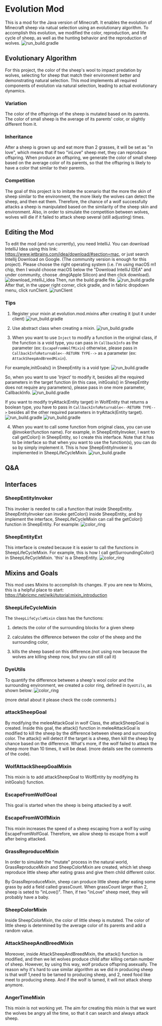 # Evolution Mod
This is a mod for the Java version of Minecraft. It enables the evolution of Minecraft sheep via natual selection using an evolutionary algorithm.
To accomplish this evolution, we modified the color, reproduction, and life cycle of sheep, as well as the hunting behavior and the reproduction of wolves.
![run_build.gradle](images/Example.png)

[comment]: <> (## Using the Mod)

[comment]: <> (Information about how to just download and use the mod will be here)

[comment]: <> (&#40;TODO: have a guide just for people that want to use the mod, not edit it, and try to make that as easy as possible&#41;)

## Evolutionary Algorithm

For this project, the color of the sheep's wool to impact predation by wolves, selecting for sheep that match their environment better and demonstrating natural selection.
This mod implements all required components of evolution via natural selection, leading to actual evolutionary dynamics.

### Variation
The color of the offsprings of the sheep is mutated based on its parents. The color of small sheep is the average of its parents' color, or slightly different from it. 

### Inheritance
After a sheep is grown up and eat more than 2 grasses, it will be set as "in love", which means that if two "inLove" sheep met, they can reproduce offspring.
When produce an offspring, we generate the color of small sheep based on the average color of its parents, so that the offspring is likely to have a color that similar to their parents.

### Competition
The goal of this project is to imitate the scenario that the more the skin of sheep similar to the environment, the more likely the wolves can detect the sheep, and then eat them.
Therefore, the chance of a wolf successfully attacks a sheep is manipulated based on the similarity of the sheep skin and environment. Also, in order to simulate the competition between wolves, wolves will die if it failed to attack sheep several (still adjusting) times. 

## Editing the Mod
To edit the mod (and run currently), you need IntelliJ.
You can download IntelliJ Idea using this link: https://www.jetbrains.com/idea/download/#section=mac, or just search Intellij Download on Google.
(The community version is enough for this project). Please choose the right operating system (i.e. I'm using macOS m1 chip, then I would choose macOS below the "Download IntelliJ IDEA" and under community, choose .dmg(Apple Silicon) and then click download).
![download_intelliJ_idea](images/download_IntelliJ_IDEA1.png)
Then, run the build.gradle file.
![run_build.gradle](images/run_build.gradle.png)
After that, in the upper right corner, click gradle, and in fabric dropdown menu, click runClient.
![runClient](images/runClient.png)



### Tips
1. Register your mixin at evolution.mod.mixins after creating it
   (put it under client)
   ![run_build.gradle](images/register.png)

2. Use abstract class when creating a mixin. 
   ![run_build.gradle](images/abstract_class.png)

3. When you want to use `Inject` to modify a function in the original class, if the function is a void type, you can pass in `CallbackInfo` as the parameter (ex: `EscapeFromWolfMixin`)
   otherwise, please pass in `CallbackInfoReturnable<--RETURN TYPE-->` as a parameter (ex: `AttackSheepAndBreedMixin`).
   
For example,initGoals() in SheepEntity is a void type:
   ![run_build.gradle](images/void_init.png)

   So, when you want to use 'Inject' to modify it, besides all the required parameters in the target function (in this case, initGoals() in SheepEntity does not require any parameters), please pass in one more parameter, CallbackInfo.
   ![run_build.gradle](images/callbackinfo.png)
   
   If you want to modify tryAttack(Entity target) in WolfEntity that returns a boolean type, you have to pass in `CallbackInfoReturnable<--RETURN TYPE-->` besides all the other required parameters in tryAttack(Entity target).
   ![run_build.gradle](images/tryAttack.png)
   ![run_build.gradle](images/callBackReturnable.png)

4. When you want to call some function from original class, you can use @invoker(function name). 
   For example, in SheepEntityInvoker, I want to call getColor() in SheepEntity, so I create this interface. Note that it has to be interface so that when you want to use the function(s), you can do so by simply implement it. 
   This is how SheepEntityInvoker is implemented in SheepLifeCycleMixin.
   ![run_build.gradle](images/invoker.png)


## Q&A

## Interfaces

### SheepEntityInvoker
This invoker is needed to call a function that inside SheepEntity. SheepEntityInvoker can invoke getColor() inside SheepEntity, and by implement the interface, SheepLifeCycleMixin can call the getColor() function in SheepEntity.
For example:
![color_ring](images/invoker_example.png)

### SheepEntityExt
This interface is created because it is easier to call the functions in SheepLifeCycleMixin.
For example, this is how I call getSurroundingColor() in SheepLifeCycleMixin. 'this' is a SheepEntity.
![color_ring](images/Ext_example.png)

## Mixins and Goals
This mod uses Mixins to accomplish its changes.
If you are new to Mixins, this is a helpful place to start: https://fabricmc.net/wiki/tutorial:mixin_introduction

### SheepLifeCycleMixin
The `SheepLifeCycleMixin` class has the functions:

1. detects the color of the surrounding blocks for a given sheep

2. calculates the difference between the color of the
   sheep and the surrounding color,

3. kills the sheep based on this difference.(not using now because the wolves are killing sheep now, but you can still call it)
 
### DyeUtils
To quantify the difference between a sheep's wool color and the surrounding environment, we created a color ring, defined in `DyeUtils`, as shown below:
![color_ring](images/color_ring.png)

(more detail about it please check the code comments.)

### attackSheepGoal
By modifying the meleeAttackGoal in wolf Class, the attackSheepGoal is created. Inside this goal, the attack() function in meleeAttackGoal is modified to kill the sheep by the difference between sheep and surrounding color.
The attack() will detect if the target is a sheep, then kill the sheep by chance based on the difference. What's more, if the wolf failed to attack the sheep more than 10 times, it will be dead.
(more details see the comments of the code).

### WolfAttackSheepGoalMixin
This mixin is to add attackSheepGoal to WolfEntity by modifying its initGoals() function.

### EscapeFromWolfGoal
This goal is started when the sheep is being attacked by a wolf.

### EscapeFromWOlfMixin
This mixin increases the speed of a sheep escaping from a wolf by using EscapeFromWolfGoal. Therefore, we allow sheep to escape from a wolf after being attacked.

### GrassReproduceMixin
In order to simulate the "mutate" process in the natural world, GrassReproduceMixin and SheepColorMixin are created, which let sheep reproduce little sheep after eating grass and give them
child different color.


By GrassReproduceMixin, sheep can produce little sheep after eating some grass by add a field called grassCount. When grassCount larger than 2, sheep is seted to "inLove()". Then, if two "inLove" sheep meet, they will probably have a baby.

### SheepColorMixin
Inside SheepColorMixin, the color of little sheep is mutated. The color of little sheep is determined by the average color of its parents and add a random value. 

### AttackSheepAndBreedMixin
Moreover, inside AttackSheepAndBreedMixin, the attack() function is modified, and then we let wolves produce child after killing certain number of sheep. However, by using this way, wolf produce offspring asexually. The reason why it's hard to use
similar algorithm as we did in producing sheep is that wolf 1,need to be tamed to producing sheep, and 2, need food like meet to producing sheep. And if the wolf is tamed, it will not attack sheep anymore.

### AngerTimeMixin
This mixin is not working yet. The aim for creating this mixin is that we want the wolves be angry all the time, so that it can search and always attack sheep. 




